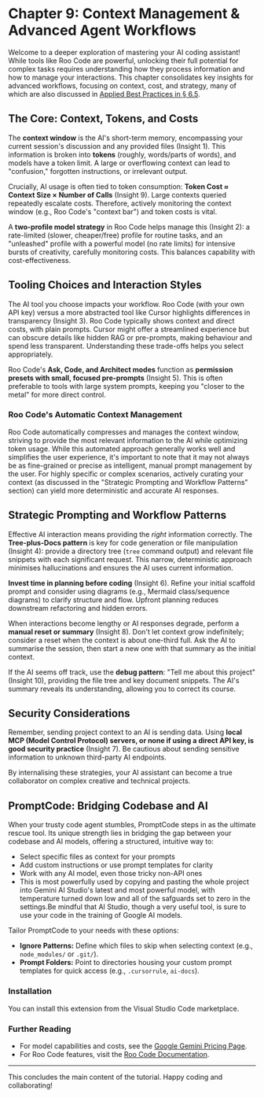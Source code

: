 # Chapter 9: Context Management & Advanced Agent Workflows

Welcome to a deeper exploration of mastering your AI coding assistant! While tools like Roo Code are powerful, unlocking their full potential for complex tasks requires understanding how they process information and how to manage your interactions. This chapter consolidates key insights for advanced workflows, focusing on context, cost, and strategy, many of which are also discussed in [Applied Best Practices in § 6.5](./06_ai_workflows_roo_code.md#65-context-windows-cost--tool-comparison).

## The Core: Context, Tokens, and Costs

The **context window** is the AI's short-term memory, encompassing your current session's discussion and any provided files (Insight 1). This information is broken into **tokens** (roughly, words/parts of words), and models have a token limit. A large or overflowing context can lead to "confusion," forgotten instructions, or irrelevant output.

Crucially, AI usage is often tied to token consumption: **Token Cost ≈ Context Size × Number of Calls** (Insight 9). Large contexts queried repeatedly escalate costs. Therefore, actively monitoring the context window (e.g., Roo Code's "context bar") and token costs is vital.

A **two-profile model strategy** in Roo Code helps manage this (Insight 2): a rate-limited (slower, cheaper/free) profile for routine tasks, and an "unleashed" profile with a powerful model (no rate limits) for intensive bursts of creativity, carefully monitoring costs. This balances capability with cost-effectiveness.

## Tooling Choices and Interaction Styles

The AI tool you choose impacts your workflow. Roo Code (with your own API key) versus a more abstracted tool like Cursor highlights differences in transparency (Insight 3). Roo Code typically shows context and direct costs, with plain prompts. Cursor might offer a streamlined experience but can obscure details like hidden RAG or pre-prompts, making behaviour and spend less transparent. Understanding these trade-offs helps you select appropriately.

Roo Code's **Ask, Code, and Architect modes** function as **permission presets with small, focused pre-prompts** (Insight 5). This is often preferable to tools with large system prompts, keeping you "closer to the metal" for more direct control.

### Roo Code's Automatic Context Management

Roo Code automatically compresses and manages the context window, striving to provide the most relevant information to the AI while optimizing token usage. While this automated approach generally works well and simplifies the user experience, it's important to note that it may not always be as fine-grained or precise as intelligent, manual prompt management by the user. For highly specific or complex scenarios, actively curating your context (as discussed in the "Strategic Prompting and Workflow Patterns" section) can yield more deterministic and accurate AI responses.

## Strategic Prompting and Workflow Patterns

Effective AI interaction means providing the *right* information correctly. The **Tree-plus-Docs pattern** is key for code generation or file manipulation (Insight 4): provide a directory tree (`tree` command output) and relevant file snippets with each significant request. This narrow, deterministic approach minimises hallucinations and ensures the AI uses current information.

**Invest time in planning before coding** (Insight 6). Refine your initial scaffold prompt and consider using diagrams (e.g., Mermaid class/sequence diagrams) to clarify structure and flow. Upfront planning reduces downstream refactoring and hidden errors.

When interactions become lengthy or AI responses degrade, perform a **manual reset or summary** (Insight 8). Don't let context grow indefinitely; consider a reset when the context is about one-third full. Ask the AI to summarise the session, then start a new one with that summary as the initial context.

If the AI seems off track, use the **debug pattern**: "Tell me about this project" (Insight 10), providing the file tree and key document snippets. The AI's summary reveals its understanding, allowing you to correct its course.

## Security Considerations

Remember, sending project context to an AI is sending data. Using **local MCP (Model Control Protocol) servers, or none if using a direct API key, is good security practice** (Insight 7). Be cautious about sending sensitive information to unknown third-party AI endpoints.

By internalising these strategies, your AI assistant can become a true collaborator on complex creative and technical projects.

## PromptCode: Bridging Codebase and AI

When your trusty code agent stumbles, PromptCode steps in as the ultimate rescue tool. Its unique strength lies in bridging the gap between your codebase and AI models, offering a structured, intuitive way to:

*   Select specific files as context for your prompts
*   Add custom instructions or use prompt templates for clarity
*   Work with any AI model, even those tricky non-API ones
*   This is most powerfully used by copying and pasting the whole project into Gemini AI Studio's latest and most powerful model, with temperature turned down low and all of the safguards set to zero in the settings.Be mindful that AI Studio, though a very useful tool, is sure to use your code in the training of Google AI models.

Tailor PromptCode to your needs with these options:

*   **Ignore Patterns:** Define which files to skip when selecting context (e.g., `node_modules/` or `.git/`).
*   **Prompt Folders:** Point to directories housing your custom prompt templates for quick access (e.g., `.cursorrule`, `ai-docs`).

### Installation

You can install this extension from the Visual Studio Code marketplace.

### Further Reading
*   For model capabilities and costs, see the [Google Gemini Pricing Page](URL_PLACEHOLDER_GEMINI_PRICING).
*   For Roo Code features, visit the [Roo Code Documentation](URL_PLACEHOLDER_ROO_CODE_DOCS).

---

This concludes the main content of the tutorial. Happy coding and collaborating!